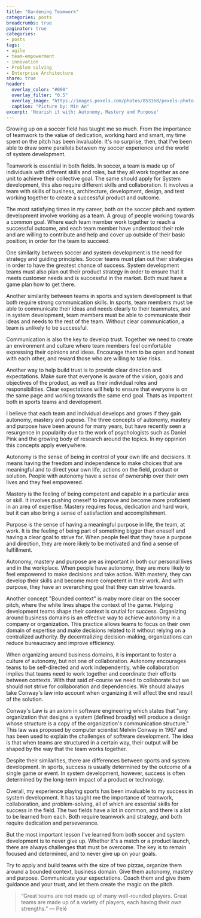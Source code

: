 ```yaml
---
title: "Gardening Teamwork"
categories: posts
breadcrumbs: true
paginator: true
categories: 
- posts
tags:
- agile
- team-empowerment
- innovation
- Problem solving
- Enterprise Architecture
share: true
header:
  overlay_color: "#000"
  overlay_filter: "0.5"
  overlay_image: "https://images.pexels.com/photos/853168/pexels-photo-853168.jpeg?auto=compress&cs=tinysrgb&w=1600"
  caption: "Picture by: Min An"
excerpt: 'Nourish it with: Autonomy, Mastery and Purpose'
---
```

Growing up on a soccer field has taught me so much. From the importance of teamwork to the value of dedication, working hard and smart, my time spent on the pitch has been invaluable. It's no surprise, then, that I've been able to draw some parallels between my soccer experience and the world of system development.

Teamwork is essential in both fields. In soccer, a team is made up of individuals with different skills and roles, but they all work together as one unit to achieve their collective goal. The same should apply for System development, this also require different skills and collaboration. It involves a team with skills of business, architecture, development, design, and test working together to create a successful product and outcome.

The most satisfying times in my career, both on the soccer pitch and system development involve working as a team. A group of people working towards a common goal. Where each team member work together to reach a successful outcome, and each team member have understood their role and are willing to contribute and help and cover up outside of their basic position; in order for the team to succeed. 

One similarity between soccer and system development is the need for strategy and guiding principles. Soccer teams must plan out their strategies in order to have the greatest chance of success. System development teams must also plan out their product strategy in order to ensure that it meets customer needs and is successful in the market. Both must have a game plan how to get there.

Another similarity between teams in sports and system development is that both require strong communication skills. In sports, team members must be able to communicate their ideas and needs clearly to their teammates, and in system development, team members must be able to communicate their ideas and needs to the rest of the team. Without clear communication, a team is unlikely to be successful.

Communication is also the key to develop trust. Together we need to create an environment and culture where team members feel comfortable expressing their opinions and ideas. Encourage them to be open and honest with each other, and reward those who are willing to take risks.

Another way to help build trust is to provide clear direction and expectations. Make sure that everyone is aware of the vision, goals and objectives of the product, as well as their individual roles and responsibilities. Clear expectations will help to ensure that everyone is on the same page and working towards the same end goal. Thats as importent both in sports teams and development.

I believe that each team and individual develops and grows if they gain autonomy, mastery and pupose. The three concepts of autonomy, mastery and purpose have been around for many years, but have recently seen a resurgence in popularity due to the work of psychologists such as Daniel Pink and the growing body of research around the topics. In my oppinion this concepts apply everywhere. 

Autonomy is the sense of being in control of your own life and decisions. It means having the freedom and independence to make choices that are meaningful and to direct your own life, actions on the field, product or solution. People with autonomy have a sense of ownership over their own lives and they feel empowered.

Mastery is the feeling of being competent and capable in a particular area or skill. It involves pushing oneself to improve and become more proficient in an area of expertise. Mastery requires focus, dedication and hard work, but it can also bring a sense of satisfaction and accomplishment. 

Purpose is the sense of having a meaningful purpose in life, the team, at work. It is the feeling of being part of something bigger than oneself and having a clear goal to strive for. When people feel that they have a purpose and direction, they are more likely to be motivated and find a sense of fulfillment. 

Autonomy, mastery and purpose are as important in both our personal lives and in the workplace. When people have autonomy, they are more likely to feel empowered to make decisions and take action. With mastery, they can develop their skills and become more competent in their work. And with purpose, they have an overarching goal that they can strive towards. 

Another concept "Bounded context" is maby more clear on the soccer pitch, where the white lines shape the context of the game. Helping development teams shape their context is crutial for success. Organizing around business domains is an effective way to achieve autonomy in a company or organization. This practice allows teams to focus on their own domain of expertise and make decisions related to it without relying on a centralized authority. By decentralizing decision-making, organizations can reduce bureaucracy and improve efficiency.

When organizing around business domains, it is important to foster a culture of autonomy, but not one of collaboration. Autonomy encourages teams to be self-directed and work independently, while collaboration implies that teams need to work together and coordinate their efforts between contexts. With that said of-course we need to collaborate but we should not strive for collaboration and dependencies. We should always take Conway's law into account when organizing it will affect the end result of the solution.

Conway's Law is an axiom in software engineering which states that "any organization that designs a system (defined broadly) will produce a design whose structure is a copy of the organization's communication structure." This law was proposed by computer scientist Melvin Conway in 1967 and has been used to explain the challenges of software development. The idea is that when teams are structured in a certain way, their output will be shaped by the way that the team works together.

Despite their similarities, there are differences between sports and system development. In sports, success is usually determined by the outcome of a single game or event. In system development, however, success is often determined by the long-term impact of a product or technology.

Overall, my experience playing sports has been invaluable to my success in system development. It has taught me the importance of teamwork, collaboration, and problem-solving, all of which are essential skills for success in the field. The two fields have a lot in common, and there is a lot to be learned from each. Both require teamwork and strategy, and both require dedication and perseverance. 

But the most important lesson I've learned from both soccer and system development is to never give up. Whether it's a match or a product launch, there are always challenges that must be overcome. The key is to remain focused and determined, and to never give up on your goals.

Try to apply and build teams with the size of two pizzas, organize them around a bounded context, business domain. Give them autonomy, mastery and purpose. Communicate your expectations. Coach them and give them guidance and your trust, and let them create the magic on the pitch.

> “Great teams are not made up of many well-rounded players. Great teams are made up of a variety of players, each having their own strengths.” — Pelé
